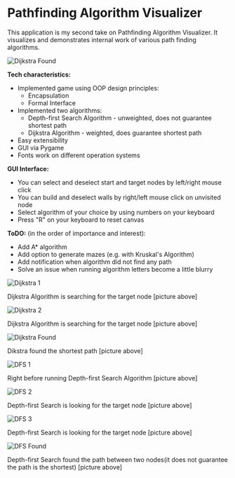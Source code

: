 # Pathfinding Algorithm Visualizer
This application is my second take on Pathfinding Algorithm Visualizer. It visualizes and demonstrates internal work of various path finding algorithms.

![Dijkstra Found](https://user-images.githubusercontent.com/7826894/175387101-363a1058-b923-441c-8df1-d1d5a6b2d23f.png)



**Tech characteristics:**
* Implemented game using OOP design principles:
    * Encapsulation
    * Formal Interface
* Implemented two algorithms:
    * Depth-first Search Algorithm - unweighted, does not guarantee shortest path
    * Dijkstra Algorithm - weighted, does guarantee shortest path
* Easy extensibility
* GUI via Pygame
* Fonts work on different operation systems

**GUI Interface:**
- You can select and deselect start and target nodes by left/right mouse click
- You can build and deselect walls by right/left mouse click on unvisited node
- Select algorithm of your choice by using numbers on your keyboard
- Press "R" on your keyboard to reset canvas


**ToDO:** (in the order of importance and interest):
* Add A* algorithm
* Add option to generate mazes (e.g. with Kruskal's Algorithm)
* Add notification when algorithm did not find any path
* Solve an issue when running algorithm letters become a little blurry


![Dijkstra 1](https://user-images.githubusercontent.com/7826894/175387207-e422efc5-bcea-4316-afd7-cf19e58c08c7.png)

Dijkstra Algorithm is searching for the target node [picture above]

![Dijkstra 2](https://user-images.githubusercontent.com/7826894/175387218-d26b184e-79a2-4784-a993-8d25686a662c.png)

Dijkstra Algorithm is searching for the target node [picture above]

![Dijkstra Found](https://user-images.githubusercontent.com/7826894/175387226-9b59ea50-6b77-4392-a1b4-692671187de6.png)

Dikstra found the shortest path [picture above]

![DFS 1](https://user-images.githubusercontent.com/7826894/175387242-f2d434b4-fc74-4875-b682-cc038bb1d452.png)

Right before running Depth-first Search Algorithm [picture above]

![DFS 2](https://user-images.githubusercontent.com/7826894/175387257-ea3d454e-7013-4868-9bdb-b943faaea141.png)

Depth-first Search is looking for the target node [picture above]

![DFS 3](https://user-images.githubusercontent.com/7826894/175387262-8233124b-904f-4c82-be3d-30c7c6c6e43f.png)

Depth-first Search is looking for the target node [picture above]

![DFS Found](https://user-images.githubusercontent.com/7826894/175387269-3ea6ebb5-ddc2-4b9d-8b57-1fc893f92c10.png)

Depth-first Search found the path between two nodes(it does not guarantee the path is the shortest) [picture above]



